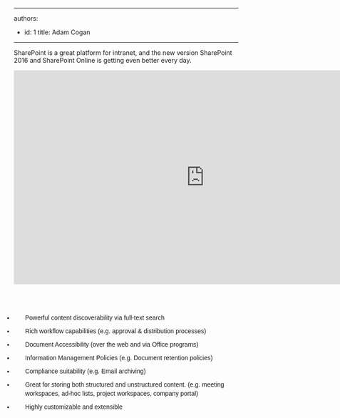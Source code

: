 

---
authors:
  - id: 1
    title: Adam Cogan
---




<span class='intro'> <p>SharePoint is a great platform for intranet, and the new version SharePoint 2016 and SharePoint Online is getting even better every day.</p><div class="ms-rtestate-read ms-rte-embedcode ms-rte-embedil ms-rtestate-notify"><iframe width="853" height="480" src="https&#58;//www.youtube.com/embed/s12Jb5Z2xaE?rel=0" frameborder="0"></iframe>&#160;</div>​
<br>​<span></span><span></span> </span>

<ul class="good" style="box-sizing&#58;border-box;margin-bottom&#58;10px;padding-left&#58;0px;font-family&#58;arial, sans-serif;font-size&#58;14px;line-height&#58;20.02px;"><li style="box-sizing&#58;border-box;padding-bottom&#58;10px;padding-left&#58;1.8em;">Powerful content discoverability via full-text search</li><li style="box-sizing&#58;border-box;padding-bottom&#58;10px;padding-left&#58;1.8em;">Rich workflow capabilities (e.g. approval &amp; distribution processes)</li><li style="box-sizing&#58;border-box;padding-bottom&#58;10px;padding-left&#58;1.8em;">Document Accessibility (over the web and via Office programs)</li><li style="box-sizing&#58;border-box;padding-bottom&#58;10px;padding-left&#58;1.8em;">Information Management Policies (e.g. Document retention policies)</li><li style="box-sizing&#58;border-box;padding-bottom&#58;10px;padding-left&#58;1.8em;">Compliance suitability (e.g. Email archiving)</li><li style="box-sizing&#58;border-box;padding-bottom&#58;10px;padding-left&#58;1.8em;">Great for storing both structured and unstructured content. (e.g. meeting workspaces, ad-hoc lists, project workspaces, company portal)</li><li style="box-sizing&#58;border-box;padding-bottom&#58;10px;padding-left&#58;1.8em;">Highly customizable and extensible​</li></ul>


